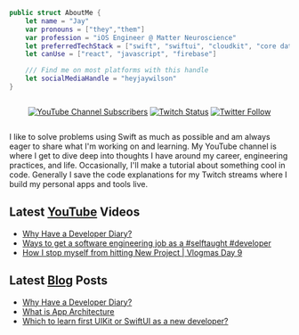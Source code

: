 ```swift
public struct AboutMe {
	let name = "Jay"
	var pronouns = ["they","them"]
	var profession = "iOS Engineer @ Matter Neuroscience"
    let preferredTechStack = ["swift", "swiftui", "cloudkit", "core data"]
    let canUse = ["react", "javascript", "firebase"]

	/// Find me on most platforms with this handle
	let socialMediaHandle = "heyjaywilson"
}
```

<div style="display:flex;justify-content:center;">

[![YouTube Channel Subscribers](https://img.shields.io/youtube/channel/subscribers/UC6na4Lq0ozPBjHD1X42szEQ?logo=youtube&style=for-the-badge)](https://www.youtube.com/channel/UC6na4Lq0ozPBjHD1X42szEQ) [![Twitch Status](https://img.shields.io/twitch/status/heyjaywilson?logo=twitch&style=for-the-badge)](https://twitch.tv/heyjaywilson) [![Twitter Follow](https://img.shields.io/twitter/follow/heyjaywilson?logo=twitter&style=for-the-badge)](https://twitter.com/heyjaywilson)

</div>

I like to solve problems using Swift as much as possible and am always eager to share what I'm working on and learning. My YouTube channel is where I get to dive deep into thoughts I have around my career, engineering practices, and life. Occasionally, I'll make a tutorial about something cool in code. Generally I save the code explanations for my Twitch streams where I build my personal apps and tools live. 

## Latest [YouTube](https://www.youtube.com/channel/UC6na4Lq0ozPBjHD1X42szEQ) Videos

- [Why Have a Developer Diary?](https://www.youtube.com/watch?v=khvkInpAJFI)
- [Ways to get a software engineering job as a #selftaught #developer](https://www.youtube.com/watch?v=-1Sz5px0UaQ)
- [How I stop myself from hitting New Project | Vlogmas Day 9](https://www.youtube.com/watch?v=Ho4TdS0lmho)

## Latest [Blog](https://cctplus.dev) Posts

- [Why Have a Developer Diary?](https://cctplus.dev/get-started-with-a-developer-diary/)
- [What is App Architecture](https://cctplus.dev/what-is-app-architecture/)
- [Which to learn first UIKit or SwiftUI as a new developer?](https://cctplus.dev/which-to-learn-first-uikit-or-swiftui/)
